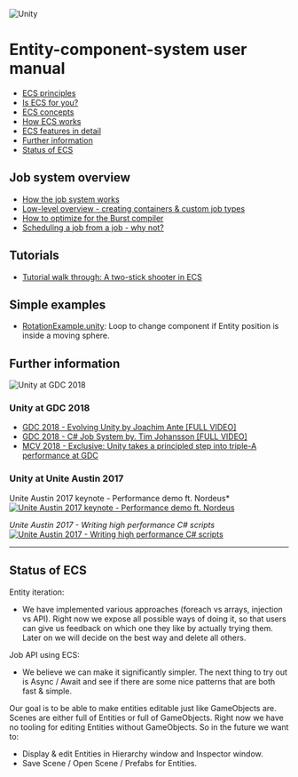 ![Unity](https://unity3d.com/files/images/ogimg.jpg?1)
# Entity-component-system user manual

* [ECS principles](content/ecs_principles_and_vision.md)
* [Is ECS for you?](content/is_ecs_for_you.md)
* [ECS concepts](content/ecs_concepts.md)
* [How ECS works](content/getting_started.md)
* [ECS features in detail](content/ecs_in_detail.md)
* [Further information](#further-information)
* [Status of ECS](#status-of-ecs)

## Job system overview

* [How the job system works](content/job_system.md)
* [Low-level overview - creating containers & custom job types](content/custom_job_types.md)
* [How to optimize for the Burst compiler](content/burst_optimization.md)
* [Scheduling a job from a job - why not?](content/scheduling_a_job_from_a_job.md)

## Tutorials

* [Tutorial walk through: A two-stick shooter in ECS](content/two_stick_shooter.md)

## Simple examples

* [RotationExample.unity](content/rotation_example.md): Loop to change component if Entity position is inside a moving sphere.

## Further information

![Unity at GDC 2018](https://blogs.unity3d.com/wp-content/uploads/2018/03/Unity-GDC-Google-Desktop-Profile-Cover.jpg)

### Unity at GDC 2018

* [GDC 2018 - Evolving Unity by Joachim Ante [FULL VIDEO] ](https://www.twitch.tv/videos/241945353)
* [GDC 2018 - C# Job System by. Tim Johansson [FULL VIDEO]](https://www.twitch.tv/videos/241981630)
* [MCV 2018 - Exclusive: Unity takes a principled step into triple-A performance at GDC](https://www.mcvuk.com/development/exclusive-unity-takes-a-principled-step-into-triple-a-performance-at-gdc)

### Unity at Unite Austin 2017

Unite Austin 2017 keynote - Performance demo ft. Nordeus*
[![Unite Austin 2017 keynote - Performance demo ft. Nordeus](http://img.youtube.com/vi/0969LalB7vw/0.jpg)](http://www.youtube.com/watch?v=0969LalB7vw)

*Unite Austin 2017 - Writing high performance C# scripts*
[![Unite Austin 2017 - Writing high performance C# scripts](http://img.youtube.com/vi/tGmnZdY5Y-E/0.jpg)](http://www.youtube.com/watch?v=tGmnZdY5Y-E)

---

## Status of ECS

Entity iteration:
* We have implemented various approaches (foreach vs arrays, injection vs API). Right now we expose all possible ways of doing it, so that users can give us feedback on which one they like by actually trying them. Later on we will decide on the best way and delete all others.

Job API using ECS:
* We believe we can make it significantly simpler. The next thing to try out is Async / Await and see if there are some nice patterns that are both fast & simple.

Our goal is to be able to make entities editable just like GameObjects are. Scenes are either full of Entities or full of GameObjects. Right now we have no tooling for editing Entities without GameObjects. So in the future we want to:
* Display & edit Entities in Hierarchy window and Inspector window.
* Save Scene / Open Scene / Prefabs for Entities.

